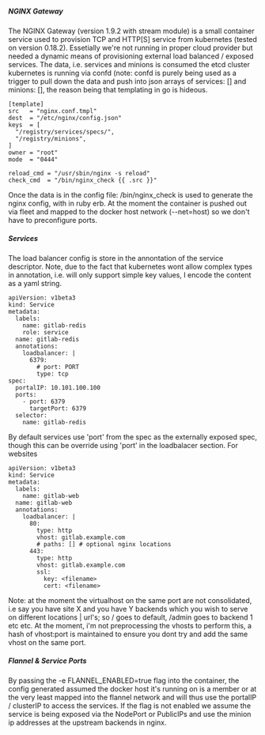 

##### **NGINX Gateway**

The NGINX Gateway (version 1.9.2 with stream module) is a small container service used to provision TCP and HTTP[S] service from kubernetes (tested on version 0.18.2). Essetially we're not running in proper cloud provider but needed a dynamic means of provisioning external load balanced / exposed services. The data, i.e. services and minions is consumed the etcd cluster kubernetes is running via confd (note: confd is purely being used as a trigger to pull down the data and push into json arrays of services: [] and minions: [], the reason being that templating in go is hideous. 

    [template]
    src   = "nginx.conf.tmpl"
    dest  = "/etc/nginx/config.json"
    keys  = [ 
      "/registry/services/specs/",
      "/registry/minions",
    ]
    owner = "root"
    mode  = "0444"
    
    reload_cmd = "/usr/sbin/nginx -s reload"
    check_cmd  = "/bin/nginx_check {{ .src }}"

Once the data is in the config file: /bin/nginx_check is used to generate the nginx config, with in ruby erb. At the moment the container is pushed out via fleet and mapped to the docker host network (--net=host) so we don't have to preconfigure ports. 

##### **Services**

The load balancer config is store in the annontation of the service descriptor. Note, due to the fact that kubernetes wont allow complex types in annotation, i.e. will only support simple key values, I encode the content as a yaml string.

    apiVersion: v1beta3
    kind: Service
    metadata:
      labels:
        name: gitlab-redis
        role: service
      name: gitlab-redis
      annotations:
        loadbalancer: |
          6379:
            # port: PORT  
            type: tcp  
    spec:
      portalIP: 10.101.100.100
      ports:
        - port: 6379
          targetPort: 6379
      selector:
        name: gitlab-redis

By default services use 'port' from the spec as the externally exposed spec, though this can be override using 'port' in the loadbalacer section. For websites
  
    apiVersion: v1beta3
    kind: Service
    metadata:
      labels:
        name: gitlab-web
      name: gitlab-web
      annotations:
        loadbalancer: |
          80:
            type: http
            vhost: gitlab.example.com
            # paths: [] # optional nginx locations
          443:
            type: http
            vhost: gitlab.example.com
            ssl:
              key: <filename>
              cert: <filename>

Note: at the moment the virtualhost on the same port are not consolidated, i.e say you have site X and you have Y backends which you wish to serve on different locations | url's; so / goes to default, /admin goes to backend 1 etc etc. At the moment, i'm not preprocessing the vhosts to perform this, a hash of vhost:port is maintained to ensure you dont try and add the same vhost on the same port.

##### **Flannel & Service Ports** 
 
By passing the -e FLANNEL_ENABLED=true flag into the container, the config generated assumed the docker host it's running on is a member or at the very least mapped into the flannel network and will thus use the portalIP / clusterIP to access the services. If the flag is not enabled we assume the service is being exposed via the NodePort or PublicIPs and use the minion ip addresses at the upstream backends in nginx.
